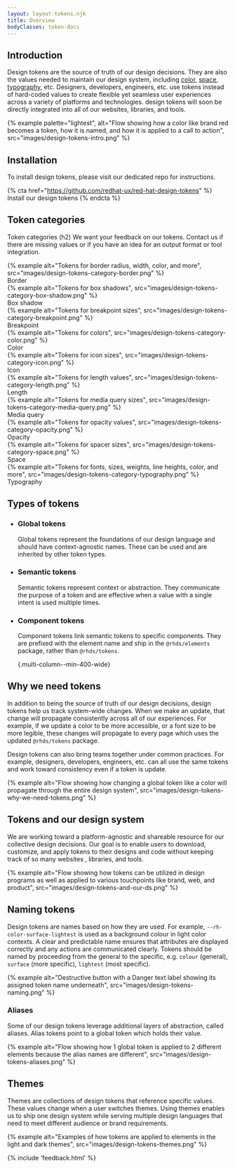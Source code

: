 ```yaml
---
layout: layout-tokens.njk
title: Overview
bodyClasses: token-docs
---
```


<style>
  ul.multi-column--min-400-wide {
    list-style-type: none;
    padding-inline: 0;
  }
  #token-categories-nav figure {
    margin: 0;
    display: flex;
    flex-direction: column;
    gap: var(--rh-space-lg);
  }
  #token-categories-nav figcaption {
    font-family: var(--rh-font-family-heading);
    font-size: var(--rh-font-size-heading-sm);
  }
</style>

<script type="module">
  import '@rhds/elements/rh-code-block/rh-code-block.js';
</script>

## Introduction

Design tokens are the source of truth of our design decisions. They are
also the values needed to maintain our design system, including
[color][color], [space][space], [typography][typography], etc. Designers,
developers, engineers, etc. use tokens instead of hard-coded values to create
flexible yet seamless user experiences across a variety of platforms and
technologies. design tokens will soon be directly integrated into all of our
websites, libraries, and tools.

{% example palette="lightest",
  alt="Flow showing how a color like brand red becomes a token, how it is named, and how it is applied to a call to action",
  src="images/design-tokens-intro.png" %}

## Installation

To install design tokens, please visit our dedicated repo for instructions.

{% cta href="https://github.com/redhat-ux/red-hat-design-tokens" %}
Install our design tokens
{% endcta %}

## Token categories
Token categories (h2)
We want your feedback on our tokens. Contact us if there are missing values or if you have an idea for an output format or tool integration.

<nav id="token-categories-nav" class="multi-column--min-400-wide">
  <figure>
    {% example
      alt="Tokens for border radius, width, color, and more",
      src="images/design-tokens-category-border.png" %}
    <figcaption>Border</figcaption>
  </figure>
  <figure>
    {% example
      alt="Tokens for box shadows",
      src="images/design-tokens-category-box-shadow.png" %}
    <figcaption>Box shadow</figcaption>
  </figure>
  <figure>
    {% example
      alt="Tokens for breakpoint sizes",
      src="images/design-tokens-category-breakpoint.png" %}
    <figcaption>Breakpoint</figcaption>
  </figure>
  <figure>
    {% example
      alt="Tokens for colors",
      src="images/design-tokens-category-color.png" %}
    <figcaption>Color</figcaption>
  </figure>
  <figure>
    {% example
      alt="Tokens for icon sizes",
      src="images/design-tokens-category-icon.png" %}
    <figcaption>Icon</figcaption>
  </figure>
  <figure>
    {% example
      alt="Tokens for length values",
      src="images/design-tokens-category-length.png" %}
    <figcaption>Length</figcaption>
  </figure>
  <figure>
    {% example
      alt="Tokens for media query sizes",
      src="images/design-tokens-category-media-query.png" %}
    <figcaption>Media query</figcaption>
  </figure>
  <figure>
    {% example
      alt="Tokens for opacity values",
      src="images/design-tokens-category-opacity.png" %}
    <figcaption>Opacity</figcaption>
  </figure>
  <figure>
    {% example
      alt="Tokens for spacer sizes",
      src="images/design-tokens-category-space.png" %}
    <figcaption>Space</figcaption>
  </figure>
  <figure>
    {% example
      alt="Tokens for fonts, sizes, weights, line heights, color, and more",
      src="images/design-tokens-category-typography.png" %}
    <figcaption>Typography</figcaption>
  </figure>
</nav>


## Types of tokens

- ### Global tokens
  Global tokens represent the foundations of our design language and should
  have context-agnostic names. These can be used and are inherited by other
  token types.

  <rh-code-block>
    <script type="text/css">--rh-brand-red-500</script>
  </rh-code-block>

- ### Semantic tokens
  Semantic tokens represent context or abstraction. They communicate the purpose
  of a token and are effective when a value with a single intent is used
  multiple times.

  <rh-code-block>
    <script type="text/css">--rh-color-surface-lightest</script>
  </rh-code-block>

- ### Component tokens
  Component tokens link semantic tokens to specific components. They are
  prefixed with the element name and ship in the `@rhds/elements` package,
  rather than `@rhds/tokens`.

  <rh-code-block>
    <script type="text/css">--rh-cta-color-primary</script>
  </rh-code-block>

  {.multi-column--min-400-wide}

## Why we need tokens

In addition to being the source of truth of our design decisions, design tokens
help us track system-wide changes. When we make an update, that change will
propagate consistently across all of our experiences. For example, if we update
a color to be more accessible, or a font size to be more legible, these changes
will propagate to every page which uses the updated `@rhds/tokens` package.

Design tokens can also bring teams together under common practices. For example,
designers, developers, engineers, etc. can all use the same tokens and work 
toward consistency even if a token is update.

{% example
  alt="Flow showing how changing a global token like a color will propagate through the entire design system",
  src="images/design-tokens-why-we-need-tokens.png" %}

## Tokens and our design system

We are working toward a platform-agnostic and shareable resource for our
collective design decisions. Our goal is to enable users to download, customize,
and apply tokens to their designs and code without keeping track of so many 
websites , libraries, and tools.

{% example
  alt="Flow showing how tokens can be utilized in design programs as well as applied to various touchpoints like brand, web, and product",
  src="images/design-tokens-and-our-ds.png" %}

## Naming tokens

Design tokens are names based on how they are used. For example,
`--rh-color-surface-lightest` is used as a background colour in light color
contexts. A clear and predictable name ensures that attributes are displayed
correctly and any actions are communicated clearly. Tokens should be named by
proceeding from the general to the specific, e.g. `colour` (general), `surface`
(more specific), `lightest` (most specific).

{% example
  alt="Destructive button with a Danger text label showing its assigned token name underneath",
  src="images/design-tokens-naming.png" %}

### Aliases

Some of our design tokens leverage additional layers of abstraction, called
aliases. Alias tokens point to a global token which holds their value.

{% example
  alt="Flow showing how 1 global token is applied to 2 different elements because the alias names are different",
  src="images/design-tokens-aliases.png" %}

## Themes

Themes are collections of design tokens that reference specific values. These 
values change when a user switches themes. Using themes enables us to ship one 
design system while serving multiple design languages that need to meet 
different audience or brand requirements.

{% example
  alt="Examples of how tokens are applied to elements in the light and dark themes",
  src="images/design-tokens-themes.png" %}

[color]: /tokens/color/
[space]: /tokens/space/
[typography]: /tokens/typography/

{% include 'feedback.html' %}

